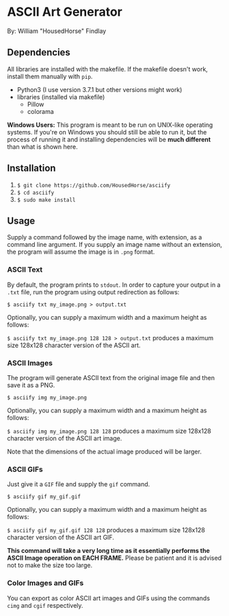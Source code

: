 # ASCII Art Generator

By: William "HousedHorse" Findlay

## Dependencies

All libraries are installed with the makefile. If the makefile doesn't work,
install them manually with `pip`.

- Python3 (I use version 3.7.1 but other versions might work)
- libraries (installed via makefile)
  - Pillow
  - colorama
  
**Windows Users:** This program is meant to be run on UNIX-like operating systems.
If you're on Windows you should still be able to run it, but the process of running
it and installing dependencies will be **much different** than what is shown here.

## Installation

1. `$ git clone https://github.com/HousedHorse/asciify`
1. `$ cd asciify`
1. `$ sudo make install`

## Usage

Supply a command followed by the image name, with extension, as a command line argument.
If you supply an image name without an extension, the program will assume the
image is in `.png` format.

### ASCII Text

By default, the program prints to `stdout`. In order to capture your
output in a `.txt` file, run the program using output redirection as follows:

`$ asciify txt my_image.png > output.txt`

Optionally, you can supply a maximum width and a maximum height as follows:

`$ asciify txt my_image.png 128 128 > output.txt` produces a maximum size 128x128 character version of the ASCII art.

### ASCII Images

The program will generate ASCII text from the original image file and then save it as a PNG.

`$ asciify img my_image.png`

Optionally, you can supply a maximum width and a maximum height as follows:

`$ asciify img my_image.png 128 128` produces a maximum size 128x128 character version of the ASCII art image.

Note that the dimensions of the actual image produced will be larger.

### ASCII GIFs

Just give it a `GIF` file and supply the `gif` command.

`$ asciify gif my_gif.gif`

Optionally, you can supply a maximum width and a maximum height as follows:

`$ asciify gif my_gif.gif 128 128` produces a maximum size 128x128 character version of the ASCII art GIF.

**This command will take a very long time as it essentially performs the ASCII Image operation on EACH FRAME.**
Please be patient and it is advised not to make the size too large.

### Color Images and GIFs

You can export as color ASCII art images and GIFs using the commands `cimg` and `cgif` respectively.
